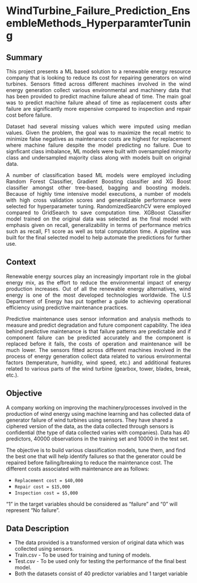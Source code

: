 # WindTurbine_Failure_Prediction_EnsembleMethods_HyperparamterTuning

## Summary
<p align="justify"> This project presents a ML based solution to a renewable energy resource company that is looking to reduce its cost for repairing generators on wind turbines. Sensors fitted across different machines involved in the wind energy generation collect various environmental and machinery data that has been provided to predict machine failure ahead of time. The main goal was to predict machine failure ahead of time as replacement costs after failure are significantly more expensive compared to inspection and repair cost before failure. </p>

<p align="justify"> Dataset had several missing values which were imputed using median values. Given the problem, the goal was to maximize the recall metric to minimize false negatives as maintenance costs are highest for replacement where machine failure despite the model predicting no failure. Due to signficant class imbalance, ML models were built with oversampled minority class and undersampled majority class along with models built on original data. </p>

<p align="justify"> A number of classification based ML models were employed including Random Forest Classifier, Gradient Boosting classifier and XG Boost classifier amongst other tree-based, bagging and boosting models. Because of highly time intensive model executions, a number of models with high cross validation scores and generalizable performance were selected for hyperparameter tuning. RandomizedSearchCV were employed compared to GridSearch to save computation time. XGBoost Classifier model trained on the original data was selected as the final model with emphasis given on recall, generalizability in terms of performance metrics such as recall, F1 score as well as total computation time. A pipeline was built for the final selected model to help automate the predictions for further use.</p>

## Context 
<p align="justify"> Renewable energy sources play an increasingly important role in the global energy mix, as the effort to reduce the environmental impact of energy production increases. Out of all the renewable energy alternatives, wind energy is one of the most developed technologies worldwide. The U.S Department of Energy has put together a guide to achieving operational efficiency using predictive maintenance practices.</p>

<p align="justify"> Predictive maintenance uses sensor information and analysis methods to measure and predict degradation and future component capability. The idea behind predictive maintenance is that failure patterns are predictable and if component failure can be predicted accurately and the component is replaced before it fails, the costs of operation and maintenance will be much lower. The sensors fitted across different machines involved in the process of energy generation collect data related to various environmental factors (temperature, humidity, wind speed, etc.) and additional features related to various parts of the wind turbine (gearbox, tower, blades, break, etc.).</p>



## Objective
A company working on improving the machinery/processes involved in the production of wind energy using machine learning and has collected data of generator failure of wind turbines using sensors. They have shared a ciphered version of the data, as the data collected through sensors is confidential (the type of data collected varies with companies). Data has 40 predictors, 40000 observations in the training set and 10000 in the test set.

The objective is to build various classification models, tune them, and find the best one that will help identify failures so that the generator could be repaired before failing/breaking to reduce the maintenance cost. The different costs associated with maintenance are as follows:

- `Replacement cost = $40,000`
- `Repair cost = $15,000`
- `Inspection cost = $5,000`

“1” in the target variables should be considered as “failure” and “0” will represent “No failure”.

## Data Description
- The data provided is a transformed version of original data which was collected using sensors.
- Train.csv - To be used for training and tuning of models. 
- Test.csv - To be used only for testing the performance of the final best model.
- Both the datasets consist of 40 predictor variables and 1 target variable
